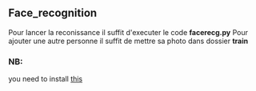 ## Face_recognition
Pour lancer la reconissance il suffit d'executer le code **facerecg.py**
Pour ajouter une autre personne il suffit de mettre sa photo dans dossier **train**

### NB:
you need to install [this](https://pypi.org/project/face_recognition/)
